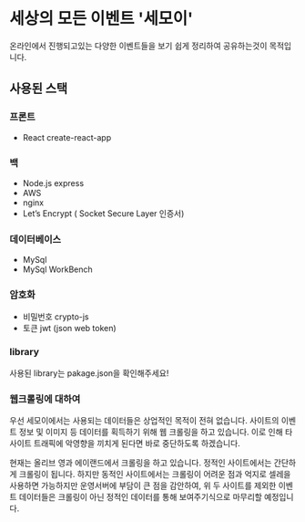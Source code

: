 # 세상의 모든 이벤트 '세모이'
온라인에서 진행되고있는 다양한 이벤트들을 보기 쉽게 정리하여 공유하는것이 목적입니다.


## 사용된 스택
### 프론트
- React create-react-app

### 백
- Node.js express
- AWS
- nginx
- Let’s Encrypt ( Socket Secure Layer 인증서)

### 데이터베이스
- MySql
- MySql WorkBench

### 암호화
- 비밀번호 crypto-js
- 토큰 jwt (json web token)

### library
사용된 library는 pakage.json을 확인해주세요!

### 웹크롤링에 대하여
우선 세모이에서는 사용되는 데이터들은 상업적인 목적이 전혀 없습니다.
사이트의 이벤트 정보 및 이미지 등 데이터를 획득하기 위해 웹 크롤링을 하고 있습니다.
이로 인해 타 사이트 트래픽에 악영향을 끼치게 된다면 바로 중단하도록 하겠습니다.

현재는 올리브 영과 에이랜드에서 크롤링을 하고 있습니다. 정적인 사이트에서는 간단하게 크롤링이 됩니다. 하지만 동적인 사이트에서는 크롤링이 어려운 점과 억지로 셀레을 사용하면 가능하지만 운영서버에 부담이 큰 점을 감안하여, 위 두 사이트를 제외한 이벤트 데이터들은 크롤링이 아닌 정적인 데이터를 통해 보여주기식으로 마무리할 예정입니다.
